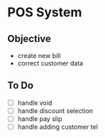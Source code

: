 # POS System

## Objective

- create new bill
- correct customer data

## To Do

- [ ] handle void
- [ ] handle discount selection
- [ ] handle pay slip
- [ ] handle adding customer tel
